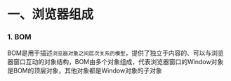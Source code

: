 # 一、浏览器组成

### 1\. BOM

BOM是用于描述`浏览器对象之间层次关系的模型`，提供了独立于内容的、可以与浏览器窗口互动的对象结构，BOM由多个对象组成，代表浏览器窗口的Window对象是BOM的顶层对象，其他对象都是Window对象的子对象
